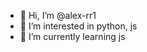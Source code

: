 - 👋 Hi, I’m @alex-rr1
- 👀 I’m interested in python, js
- 🌱 I’m currently learning js

<!---
alex-rr1/alex-rr1 is a ✨ special ✨ repository because its `README.md` (this file) appears on your GitHub profile.
You can click the Preview link to take a look at your changes.
--->
